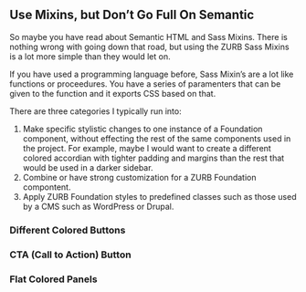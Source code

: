 ## Use Mixins, but Don’t Go Full On Semantic

So maybe you have read about Semantic HTML and Sass Mixins. There is nothing wrong with going down that road, but using the ZURB Sass Mixins is a lot more simple than they would let on.

If you have used a programming language before, Sass Mixin’s are a lot like functions or proceedures. You have a series of paramenters that can be given to the function and it exports CSS based on that.

There are three categories I typically run into:

1. Make specific stylistic changes to one instance of a Foundation component, without effecting the rest of the same components used in the project. For example, maybe I would want to create a different colored accordian with tighter padding and margins than the rest that would be used in a darker sidebar.
2. Combine or have strong customization for a ZURB Foundation compontent.
3. Apply ZURB Foundation styles to predefined classes such as those used by a CMS such as WordPress or Drupal.

### Different Colored Buttons

### CTA (Call to Action) Button

### Flat Colored Panels


